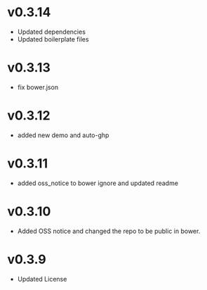 v0.3.14
==============================
* Updated dependencies
* Updated boilerplate files

v0.3.13
==============================
* fix bower.json

v0.3.12
==============================
* added new demo and auto-ghp

v0.3.11
==============================
* added oss_notice to bower ignore and updated readme

v0.3.10
==============================
* Added OSS notice and changed the repo to be public in bower.

v0.3.9
=====================
* Updated License
